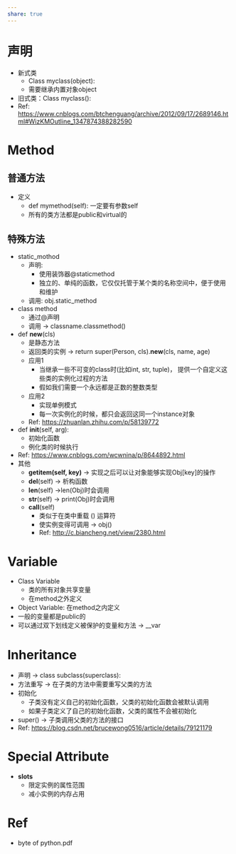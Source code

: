 ```yaml
---
share: true
---
```

# 声明
- 新式类
	- Class myclass(object):
	- 需要继承内置对象object
- 旧式类：Class myclass():
- Ref: https://www.cnblogs.com/btchenguang/archive/2012/09/17/2689146.html#WizKMOutline_1347874388282590

# Method
## 普通方法
- 定义
	- def mymethod(self): 一定要有参数self
	- 所有的类方法都是public和virtual的

## 特殊方法
- static_mothod
	- 声明: 
		- 使用装饰器@staticmethod
		- 独立的、单纯的函数，它仅仅托管于某个类的名称空间中，便于使用和维护
	- 调用: obj.static_method
- class method
	- 通过@声明
	- 调用 → classname.classmethod()
- def __new__(cls)
	- 是静态方法
	- 返回类的实例 → return super(Person, cls).__new__(cls, name, age)
	- 应用1
		- 当继承一些不可变的class时(比如int, str, tuple)， 提供一个自定义这些类的实例化过程的方法
		- 假如我们需要一个永远都是正数的整数类型
	- 应用2
		- 实现单例模式
		- 每一次实例化的时候，都只会返回这同一个instance对象
	- Ref: https://zhuanlan.zhihu.com/p/58139772
- def __init__(self, arg):
	- 初始化函数
	- 例化类的时候执行
- Ref: https://www.cnblogs.com/wcwnina/p/8644892.html
- 其他
	- __getitem(self, key)__ → 实现之后可以让对象能够实现Obj[key]的操作
	- __del__(self) → 析构函数
	- __len__(self) →len(Obj)时会调用
	- __str__(self) → print(Obj)时会调用
	- __call__(self)
		- 类似于在类中重载 () 运算符
		- 使实例变得可调用 → obj()
		- Ref: http://c.biancheng.net/view/2380.html
# Variable
- Class Variable
	- 类的所有对象共享变量
	- 在method之外定义
- Object Variable: 在method之内定义
- 一般的变量都是public的
- 可以通过双下划线定义被保护的变量和方法 → __var

# Inheritance
- 声明 → class subclass(superclass):
- 方法重写 → 在子类的方法中需要重写父类的方法
- 初始化
	- 子类没有定义自己的初始化函数，父类的初始化函数会被默认调用
	- 如果子类定义了自己的初始化函数，父类的属性不会被初始化
- super() → 子类调用父类的方法的接口
- Ref: https://blog.csdn.net/brucewong0516/article/details/79121179
	
# Special Attribute
- __slots__
	- 限定实例的属性范围
	- 减小实例的内存占用

# Ref
- byte of python.pdf